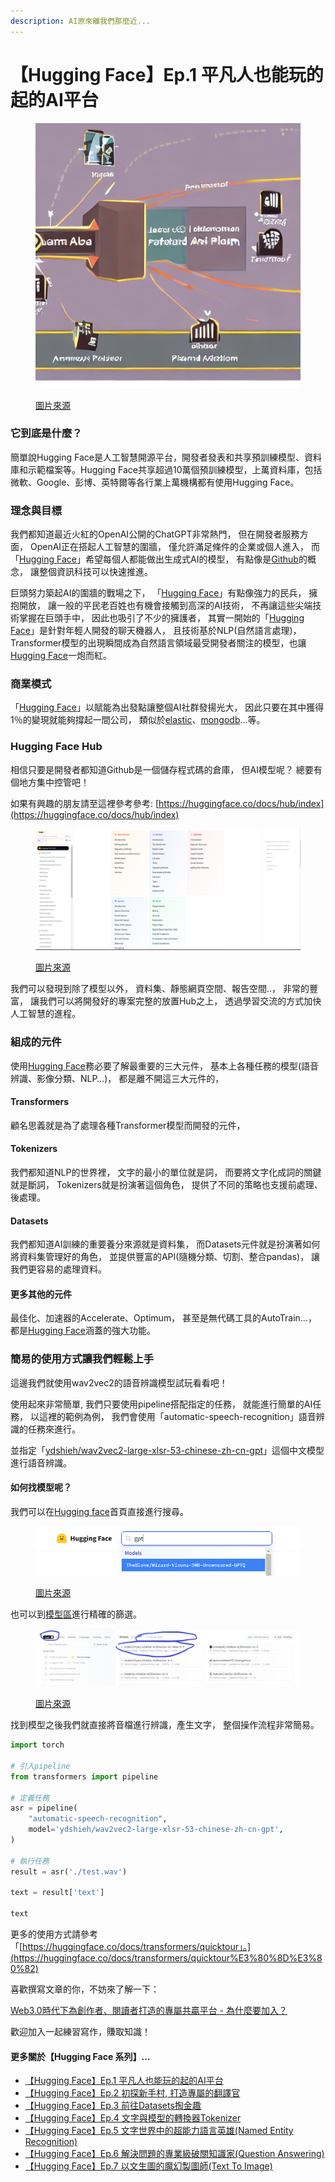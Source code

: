 ```yaml
---
description: AI原來離我們那麼近...
---
```


# 【Hugging Face】Ep.1 平凡人也能玩的起的AI平台

<figure><img src="../.gitbook/assets/下載 (3).jpg" alt=""><figcaption><p><a href="https://vocus.cc/article/649d7961fd89780001b63b0a">圖片來源</a></p></figcaption></figure>

### 它到底是什麼？

簡單說Hugging Face是人工智慧開源平台，開發者發表和共享預訓練模型、資料庫和示範檔案等。Hugging Face共享超過10萬個預訓練模型，上萬資料庫，包括微軟、Google、彭博、英特爾等各行業上萬機構都有使用Hugging Face。

### 理念與目標

我們都知道最近火紅的OpenAI公開的ChatGPT非常熱門， 但在開發者服務方面， OpenAI正在搭起人工智慧的圍牆， 僅允許滿足條件的企業或個人進入， 而「[Hugging Face](https://huggingface.co/docs)」希望每個人都能做出生成式AI的模型， 有點像是[Github](https://github.com/)的概念， 讓整個資訊科技可以快速推進。

巨頭努力築起AI的圍牆的戰場之下， 「[Hugging Face](https://huggingface.co/docs)」有點像強力的民兵， 擁抱開放， 讓一般的平民老百姓也有機會接觸到高深的AI技術， 不再讓這些尖端技術掌握在巨頭手中， 因此也吸引了不少的擁護者， 其實一開始的「[Hugging Face](https://huggingface.co/docs)」是針對年輕人開發的聊天機器人， 且技術基於NLP(自然語言處理)， Transformer模型的出現瞬間成為自然語言領域最受開發者關注的模型，也讓[Hugging Face](https://huggingface.co/docs)一炮而紅。

### 商業模式

「[Hugging Face](https://huggingface.co/docs)」以賦能為出發點讓整個AI社群發揚光大， 因此只要在其中獲得1％的變現就能夠撐起一間公司， 類似於[elastic](https://www.elastic.co/?ultron=B-Stack-Trials-APJ-Exact\&gambit=Stack-Core\&blade=adwords-s\&hulk=paid\&Device=c\&thor=elasticsearch\&gclid=Cj0KCQjwtO-kBhDIARIsAL6LorcEhwruQCuEpuXsKJv0SaTVff-tTBBMSJc6bKQF8NlnadNjzHpc0XMaAnlHEALw\_wcB)、[mongodb](https://www.mongodb.com/)…等。

### **Hugging Face Hub**

相信只要是開發者都知道Github是一個儲存程式碼的倉庫， 但AI模型呢？ 總要有個地方集中控管吧！

如果有興趣的朋友請至這裡參考參考: [https://huggingface.co/docs/hub/index](https://huggingface.co/docs/hub/index)

<figure><img src="../.gitbook/assets/hub (1).png" alt=""><figcaption><p><a href="https://www.potatomedia.co/s/aHvvQP3M">圖片來源</a></p></figcaption></figure>

我們可以發現到除了模型以外， 資料集、靜態網頁空間、報告空間..， 非常的豐富， 讓我們可以將開發好的專案完整的放置Hub之上， 透過學習交流的方式加快人工智慧的進程。

### 組成的元件

使用[Hugging Face](https://huggingface.co/docs)務必要了解最重要的三大元件， 基本上各種任務的模型(語音辨識、影像分類、NLP…)， 都是離不開這三大元件的，

#### **Transformers**

顧名思義就是為了處理各種Transformer模型而開發的元件，

#### **Tokenizers**

我們都知道NLP的世界裡， 文字的最小的單位就是詞， 而要將文字化成詞的關鍵就是斷詞， Tokenizers就是扮演著這個角色， 提供了不同的策略也支援前處理、後處理。

#### Datasets

我們都知道AI訓練的重要養分來源就是資料集， 而Datasets元件就是扮演著如何將資料集管理好的角色， 並提供豐富的API(隨機分類、切割、整合pandas)， 讓我們更容易的處理資料。

#### 更多其他的元件

最佳化、加速器的Accelerate、Optimum， 甚至是無代碼工具的AutoTrain…， 都是[Hugging Face](https://huggingface.co/docs)涵蓋的強大功能。

### 簡易的使用方式讓我們輕鬆上手

這邊我們就使用wav2vec2的語音辨識模型試玩看看吧！

使用起來非常簡單, 我們只要使用pipeline搭配指定的任務， 就能進行簡單的AI任務， 以這裡的範例為例， 我們會使用「automatic-speech-recognition」語音辨識的任務來進行。

並指定「[ydshieh/wav2vec2-large-xlsr-53-chinese-zh-cn-gpt](https://huggingface.co/ydshieh/wav2vec2-large-xlsr-53-chinese-zh-cn-gpt)」這個中文模型進行語音辨識。



#### 如何找模型呢？

我們可以在[Hugging fa](https://huggingface.co/)[ce](https://huggingface.co/)首頁直接進行搜尋。

<figure><img src="../.gitbook/assets/搜尋模型.png" alt=""><figcaption><p><a href="https://www.potatomedia.co/s/aHvvQP3M">圖片來源</a></p></figcaption></figure>

也可以到[模型區](https://huggingface.co/models)進行精確的篩選。

<figure><img src="../.gitbook/assets/模型區篩選.png" alt=""><figcaption><p><a href="https://www.potatomedia.co/s/aHvvQP3M">圖片來源</a></p></figcaption></figure>



找到模型之後我們就直接將音檔進行辨識，產生文字， 整個操作流程非常簡易。

```python
import torch

# 引入pipeline
from transformers import pipeline

# 定義任務
asr = pipeline(
    "automatic-speech-recognition", 
    model='ydshieh/wav2vec2-large-xlsr-53-chinese-zh-cn-gpt', 
)

# 執行任務
result = asr('./test.wav')

text = result['text']

text
```

更多的使用方式請參考「[https://huggingface.co/docs/transformers/quicktour」。](https://huggingface.co/docs/transformers/quicktour%E3%80%8D%E3%80%82)

喜歡撰寫文章的你，不妨來了解一下：

[Web3.0時代下為創作者、閱讀者打造的專屬共贏平台 - 為什麼要加入？](https://www.potatomedia.co/s/2PmFxsq)

歡迎加入一起練習寫作，賺取知識！



#### 更多關於【Hugging Face 系列】…

* [【Hugging Face】Ep.1 平凡人也能玩的起的AI平台](https://vocus.cc/article/649d7961fd89780001b63b0a)
* [【Hugging Face】Ep.2 初探新手村, 打造專屬的翻譯官](https://vocus.cc/article/64a013ecfd89780001601391)
* [【Hugging Face】Ep.3 前往Datasets掏金趣](https://vocus.cc/article/64a2c62afd897800018a8185)
* [【Hugging Face】Ep.4 文字與模型的轉換器Tokenizer](https://vocus.cc/article/64a34d8dfd8978000190e556)
* [【Hugging Face】Ep.5 文字世界中的超能力語言英雄(Named Entity Recognition)](https://vocus.cc/article/64a42269fd89780001589eca)
* [【Hugging Face】Ep.6 解決問題的專業級破關知識家(Question Answering)](https://vocus.cc/article/64ad426cfd89780001f0f010)
* [【Hugging Face】Ep.7 以文生圖的魔幻製圖師(Text To Image)](https://vocus.cc/article/64aea57ffd89780001075213)
